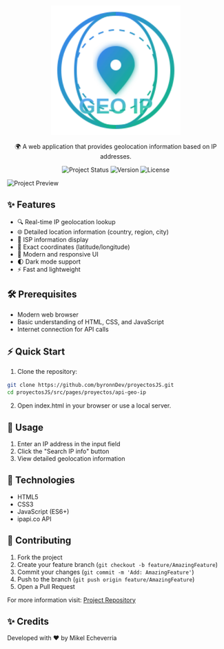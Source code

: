 <div align="center">

<img src="./assets/geo-ip.svg" alt="Geo IP Logo" width="300" height="auto" style="max-width: 100%; height: auto;">

🌍 A web application that provides geolocation information based on IP addresses.

![Project Status](https://img.shields.io/badge/status-active-brightgreen)
![Version](https://img.shields.io/badge/version-1.0.0-blue)
![License](https://img.shields.io/badge/license-MIT-green)

</div>

![Project Preview](./assets/images/preview.webp)

## ✨ Features

- 🔍 Real-time IP geolocation lookup
- 🌐 Detailed location information (country, region, city)
- 📡 ISP information display
- 🎯 Exact coordinates (latitude/longitude)
- 🎨 Modern and responsive UI
- 🌓 Dark mode support
- ⚡ Fast and lightweight

## 🛠️ Prerequisites

- Modern web browser
- Basic understanding of HTML, CSS, and JavaScript
- Internet connection for API calls

## ⚡ Quick Start

1. Clone the repository:
```bash
git clone https://github.com/byronnDev/proyectosJS.git
cd proyectosJS/src/pages/proyectos/api-geo-ip
```

2. Open index.html in your browser or use a local server.

## 🚦 Usage

1. Enter an IP address in the input field
2. Click the "Search IP info" button
3. View detailed geolocation information

## 🔧 Technologies

- HTML5
- CSS3
- JavaScript (ES6+)
- ipapi.co API

## 🤝 Contributing

1. Fork the project
2. Create your feature branch (`git checkout -b feature/AmazingFeature`)
3. Commit your changes (`git commit -m 'Add: AmazingFeature'`)
4. Push to the branch (`git push origin feature/AmazingFeature`)
5. Open a Pull Request

For more information visit: [Project Repository](https://github.com/byronnDev/proyectosJS/tree/main/src/pages/proyectos/api-geo-ip)

## ✨ Credits

Developed with ❤️ by Mikel Echeverria